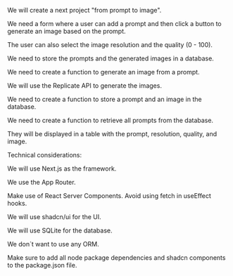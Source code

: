 We will create a next project "from prompt to image".

We need a form where a user can add a prompt and then click a button to generate an image based on the prompt.

The user can also select the image resolution and the quality (0 - 100).

We need to store the prompts and the generated images in a database.

We need to create a function to generate an image from a prompt.

We will use the Replicate API to generate the images.

We need to create a function to store a prompt and an image in the database.

We need to create a function to retrieve all prompts from the database.

They will be displayed in a table with the prompt, resolution, quality, and image.

Technical considerations:

We will use Next.js as the framework.

We use the App Router.

Make use of React Server Components. Avoid using fetch in useEffect hooks.

We will use shadcn/ui for the UI.

We will use SQLite for the database.

We don´t want to use any ORM.

Make sure to add all node package dependencies and shadcn components to the package.json file.
